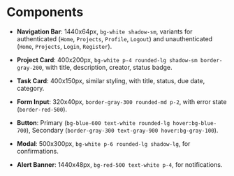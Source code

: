 # Components

- **Navigation Bar**: 1440x64px, `bg-white shadow-sm`, variants for authenticated (`Home`, `Projects`, `Profile`, `Logout`) and unauthenticated (`Home`, `Projects`, `Login`, `Register`).

- **Project Card**: 400x200px, `bg-white p-4 rounded-lg shadow-sm border-gray-200`, with title, description, creator, status badge.

- **Task Card**: 400x150px, similar styling, with title, status, due date, category.

- **Form Input**: 320x40px, `border-gray-300 rounded-md p-2`, with error state (`border-red-500`).

- **Button**: Primary (`bg-blue-600 text-white rounded-lg hover:bg-blue-700`), Secondary (`border-gray-300 text-gray-900 hover:bg-gray-100`).

- **Modal**: 500x300px, `bg-white p-6 rounded-lg shadow-lg`, for confirmations.

- **Alert Banner**: 1440x48px, `bg-red-500 text-white p-4`, for notifications.